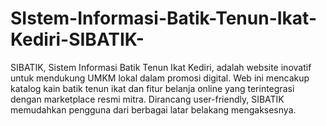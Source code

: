 # SIstem-Informasi-Batik-Tenun-Ikat-Kediri-SIBATIK-
SIBATIK, Sistem Informasi Batik Tenun Ikat Kediri, adalah website inovatif untuk mendukung UMKM lokal dalam promosi digital. Web ini mencakup katalog kain batik tenun ikat dan fitur belanja online yang terintegrasi dengan marketplace resmi mitra. Dirancang user-friendly, SIBATIK memudahkan pengguna dari berbagai latar belakang mengaksesnya.
